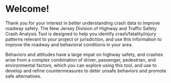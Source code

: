 # Welcome!

Thank you for your interest in better understanding crash data to improve roadway safety. The New Jersey Division of Highway and Traffic Safety Crash Analysis Tool is designed to help you identify crash/fatality/injury patterns relevant to your project or jurisdiction, and use this information to improve the roadway and behavioral conditions in your area.

Behaviors and attitudes have a large impat on highway safety, and crashes arise from a complex combination of driver, passenger, pedestrian, and environmental factors, which you can explore using this tool, and use to develop and refine countermeasures to deter unsafe behaviors and promote safe alternatives.

